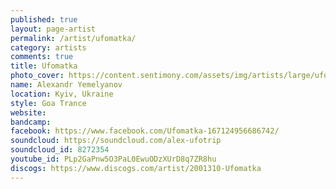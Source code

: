 ```yaml
---
published: true
layout: page-artist
permalink: /artist/ufomatka/
category: artists
comments: true
title: Ufomatka
photo_cover: https://content.sentimony.com/assets/img/artists/large/ufomatka.jpg
name: Alexandr Yemelyanov
location: Kyiv, Ukraine
style: Goa Trance
website: 
bandcamp: 
facebook: https://www.facebook.com/Ufomatka-167124956686742/
soundcloud: https://soundcloud.com/alex-ufotrip
soundcloud_id: 8272354
youtube_id: PLp2GaPnw5O3PaL0EwuODzXUrD8q7ZR8hu
discogs: https://www.discogs.com/artist/2001310-Ufomatka
---
```

